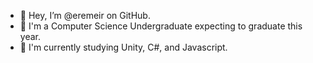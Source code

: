 - 👋 Hey, I’m @eremeir on GitHub.
- 🏫 I'm a Computer Science Undergraduate expecting to graduate this year.
- 🌱 I'm currently studying Unity, C#, and Javascript.
